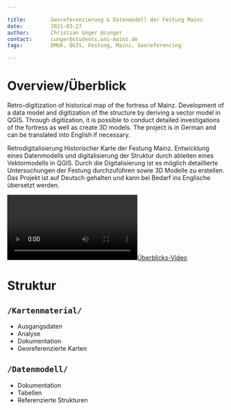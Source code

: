 ```yaml
---

title:        Georeferenzierung & Datenmodell der Festung Mainz
date:         2021-03-27
author:       Christian Unger @cunger
contact:      cunger@students.uni-mainz.de
tags:         DMGK, QGIS, Festung, Mainz, Georeferencing

---
```


# Overview/Überblick

Retro-digitization of historical map of the fortress of Mainz. Development of a data model and digitization of the structure by deriving a vector model in QGIS. Through digitization, it is possible to conduct detailed investigations of the fortress as well as create 3D models.
The project is in German and can be translated into English if necessary.

Retrodigitalisierung Historischer Karte der Festung Mainz. Entwicklung eines Datenmodells und digitalisierung der Struktur durch ableiten eines Vektormodells in QGIS.  Durch die Digitalisierung ist es möglich detaillierte Untersuchungen der Festung durchzuführen sowie 3D Modelle zu erstellen. 
Das Projekt ist auf Deutsch gehalten und kann bei Bedarf ins Englische übersetzt werden.

[![Überblicks-Video](https://github.com/Ursenstein/Festung-Mainz/blob/e6c1b2a2e2d1fa54186af923b15624b750ccb8b5/%C3%BCberblick_fhd.mp4)](https://github.com/Ursenstein/Festung-Mainz/blob/e6c1b2a2e2d1fa54186af923b15624b750ccb8b5/%C3%BCberblick_fhd.mp4)


# Struktur

## `/Kartenmaterial/`

- Ausgangsdaten
- Analyse
- Dokumentation
- Georeferenzierte Karten

## `/Datenmodell/`

- Dokumentation
- Tabellen
- Referenzierte Strukturen

